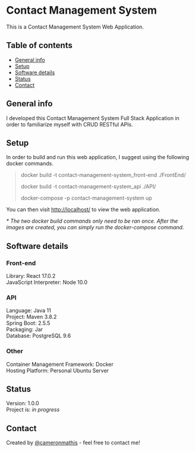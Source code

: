 # Contact Management System

This is a Contact Management System Web Application.

## Table of contents

- [General info](#general-info)
- [Setup](#setup)
- [Software details](#Software-details)
- [Status](#status)
- [Contact](#contact)

## General info

I developed this Contact Management System Full Stack Application in order to familiarize myself with CRUD RESTful APIs.

## Setup

In order to build and run this web application, I suggest using the following docker commands.

> docker build -t contact-management-system_front-end ./FrontEnd/
> 
> docker build -t contact-management-system_api ./API/
> 
> docker-compose -p contact-management-system up

You can then visit <http://localhost/> to view the web application.

_\* The two docker build commands only need to be ran once. After the images are created, you can simply run the docker-compose command._

## Software details

### Front-end

Library: React 17.0.2 <br/>
JavaScript Interpreter: Node 10.0 <br/>

### API

Language: Java 11 <br/>
Project: Maven 3.8.2 <br/>
Spring Boot: 2.5.5 <br/>
Packaging: Jar <br/>
Database: PostgreSQL 9.6 <br/>

### Other

Container Management Framework: Docker <br/>
Hosting Platform: Personal Ubuntu Server <br/>

## Status

Version: 1.0.0 <br/>
Project is: _in progress_

## Contact

Created by [@cameronmathis](https://github.com/cameronmathis/) - feel free to contact me!
